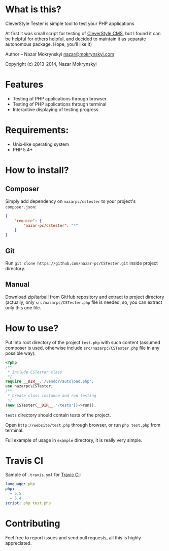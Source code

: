 # What is this?

CleverStyle Tester is simple tool to test your PHP applications

At first it was small script for testing of [CleverStyle CMS](https://github.com/nazar-pc/CleverStyle-CMS), but I found it can be helpful for others helpful,
and decided to maintain it as separate autonomous package. Hope, you'll like it)

Author – Nazar Mokrynskyi <nazar@mokrynskyi.com>

Copyright (c) 2013-2014, Nazar Mokrynskyi

# Features

* Testing of PHP applications through browser
* Testing of PHP applications through terminal
* Interactive displaying of testing progress

# Requirements:

* Unix-like operating system
* PHP 5.4+

# How to install?

## Composer

Simply add dependency on `nazarpc/cstester` to your project's `composer.json`:

```json
{
    "require": {
        "nazar-pc/cstester": "*"
    }
}
```

## Git

Run `git clone https://github.com/nazar-pc/CSTester.git` inside project directory.

## Manual

Download zip/tarball from GitHub repository and extract to project directory (actually, only `src/nazarpc/CSTester.php` file is needed,
so, you can extract only this one file.

# How to use?

Put into root directory of the project `test.php` with such content (assumed composer is used, otherwise include `src/nazarpc/CSTester.php` file in any possible way):

```php
<?php
/**
 * Include CSTester class
 */
require __DIR__.'/vendor/autoload.php';
use nazarpc\CSTester;
/**
 * Create class instance and run testing
 */
(new CSTester(__DIR__.'/tests'))->run();
```
`tests` directory should contain tests of the project.

Open `http://website/test.php` through browser, or run `php test.php` from terminal.

Full example of usage in `example` directory, it is really very simple.

# Travis CI

Sample of `.travis.yml` for [Travic CI](https://travis-ci.org):

```yml
language: php
php:
  - 5.5
  - 5.4
script: php test.php
```

# Contributing

Feel free to report issues and send pull requests, all this is highly appreciated.
